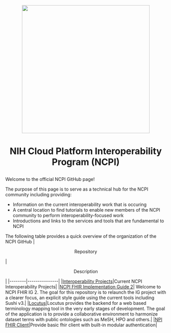 <p align=center><img src="https://github.com/tywall28/NCPI-Test/blob/main/ncpi-logo-close-crop.png" width="400"/></p>

# <p align=center> NIH Cloud Platform Interoperability Program (NCPI)  </p>

Welcome to the official NCPI GitHub page! 

The purpose of this page is to serve as a technical hub for the NCPI community including providing:
  - Information on the current interoperability work that is occuring
  - A central location to find tutorials to enable new members of the NCPI community to perform interoperability-focused work
  - Introductions and links to the services and tools that are fundamental to NCPI


The following table provides a quick overview of the organization of the NCPI GitHub
| <p align=center>Repository</p>|<p align=center>Description</p>|
|--------|---------------|
|[Interoperability Projects](https://github.com/tywall28/NCPI-Interoperability-Projects-Test)|Current NCPI Interoperability Projects|
|[NCPI FHIR Implementation Guide 2](https://github.com/NIH-NCPI/ncpi-fhir-ig-2?tab=readme-ov-file)| Welcome to NCPI FHIR IG 2. The goal for this repository is to relaunch the IG project with a clearer focus, an explicit style guide using the current tools including Sushi v3.|
|[Locutus](https://github.com/NIH-NCPI/locutus)|Locutus provides the backend for a web based terminology mapping tool in the very early stages of development. The goal of the application is to provide a collaborative environment to harmonize dataset terms with public ontologies such as MeSH, HPO and others.|
|[NPI FHIR Client](https://github.com/NIH-NCPI/ncpi-fhir-client)|Provide basic fhir client with built-in modular authentication|



